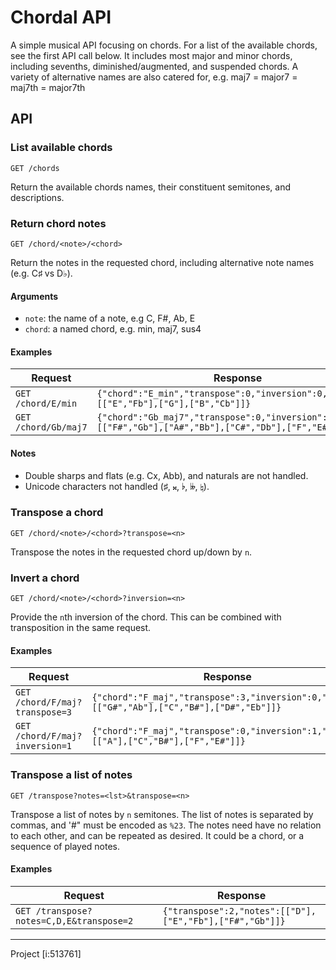 # Chordal API

A simple musical API focusing on chords. For a list of the available chords, see the first API call below. 
It includes most major and minor chords, including sevenths, diminished/augmented, and suspended chords. 
A variety of alternative names are also catered for, e.g. maj7 = major7 = maj7th = major7th

## API 

### List available chords

`GET /chords` 

Return the available chords names, their constituent semitones, and descriptions.

### Return chord notes

`GET /chord/<note>/<chord>`

Return the notes in the requested chord, including alternative note names (e.g. C♯ vs D♭).


#### Arguments

* `note`: the name of a note, e.g C, F#, Ab, E
* `chord`: a named chord, e.g. min, maj7, sus4

#### Examples

| Request | Response |
| ------- | -------- |
|`GET /chord/E/min` | `{"chord":"E_min","transpose":0,"inversion":0,"notes":[["E","Fb"],["G"],["B","Cb"]]}`|
|`GET /chord/Gb/maj7` | `{"chord":"Gb_maj7","transpose":0,"inversion":0,"notes":[["F#","Gb"],["A#","Bb"],["C#","Db"],["F","E#"]]}`|

#### Notes

* Double sharps and flats (e.g. Cx, Abb), and naturals are not handled.
* Unicode characters not handled (♯, 𝄪, ♭, 𝄫, ♮).

### Transpose a chord

`GET /chord/<note>/<chord>?transpose=<n>`

Transpose the notes in the requested chord up/down by `n`.

### Invert a chord

`GET /chord/<note>/<chord>?inversion=<n>`

Provide the `n`th inversion of the chord. This can be combined with
transposition in the same request.

#### Examples

| Request | Response |
| ------- | -------- |
|`GET /chord/F/maj?transpose=3` | `{"chord":"F_maj","transpose":3,"inversion":0,"notes":[["G#","Ab"],["C","B#"],["D#","Eb"]]}`|
|`GET /chord/F/maj?inversion=1` | `{"chord":"F_maj","transpose":0,"inversion":1,"notes":[["A"],["C","B#"],["F","E#"]]}`|

### Transpose a list of notes

`GET /transpose?notes=<lst>&transpose=<n>`

Transpose a list of notes by `n` semitones. The list of notes is separated by
commas, and '#" must be encoded as `%23`. The notes need have no relation to
each other, and can be repeated as desired. It could be a chord, or a sequence
of played notes.

#### Examples


| Request | Response |
| ------- | -------- |
|`GET /transpose?notes=C,D,E&transpose=2` | `{"transpose":2,"notes":[["D"],["E","Fb"],["F#","Gb"]]}`|

----

Project [i:513761]
